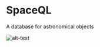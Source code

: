 # SpaceQL
A database for astronomical objects

![alt-text](https://github.com/eetan2000/SpaceQL/blob/main/home.gif)
